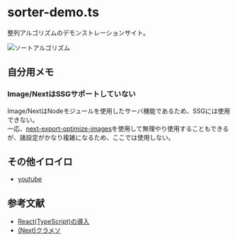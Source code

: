 # sorter-demo.ts

整列アルゴリズムのデモンストレーションサイト。  

![ソートアルゴリズム](./.development/img/BubbleSort.gif)  

## 自分用メモ

### Image/NextはSSGサポートしていない

Image/NextはNodeモジュールを使用したサーバ機能であるため、SSGには使用できない。  
一応、[next-export-optimize-images](https://github.com/dc7290/next-export-optimize-images)を使用して無理やり使用することもできるが、諸設定がかなり複雑になるため、ここでは使用しない。  

## その他イロイロ

- [youtube](https://www.youtube.com/watch?v=oY1JGijg9jc)

## 参考文献

- [React(TypeScript)の導入](https://create-react-app.dev/docs/adding-typescript/)
- [(Next)クラメソ](https://dev.classmethod.jp/articles/introduction-to-nextjs/)
